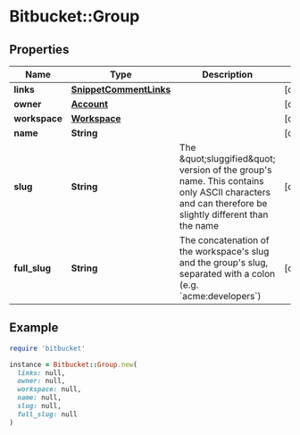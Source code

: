 # Bitbucket::Group

## Properties

| Name | Type | Description | Notes |
| ---- | ---- | ----------- | ----- |
| **links** | [**SnippetCommentLinks**](SnippetCommentLinks.md) |  | [optional] |
| **owner** | [**Account**](Account.md) |  | [optional] |
| **workspace** | [**Workspace**](Workspace.md) |  | [optional] |
| **name** | **String** |  | [optional] |
| **slug** | **String** | The \&quot;sluggified\&quot; version of the group&#39;s name. This contains only ASCII characters and can therefore be slightly different than the name | [optional] |
| **full_slug** | **String** | The concatenation of the workspace&#39;s slug and the group&#39;s slug, separated with a colon (e.g. &#x60;acme:developers&#x60;)  | [optional] |

## Example

```ruby
require 'bitbucket'

instance = Bitbucket::Group.new(
  links: null,
  owner: null,
  workspace: null,
  name: null,
  slug: null,
  full_slug: null
)
```

